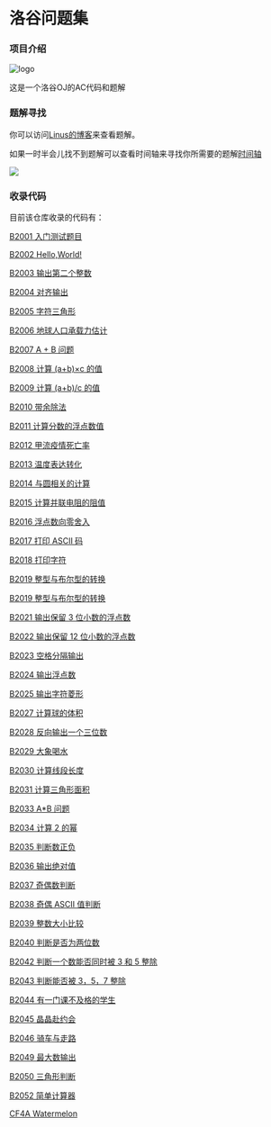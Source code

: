 # 洛谷问题集

### 项目介绍

![logo](https://user-images.githubusercontent.com/83543818/191896429-ffe368b8-924f-43f8-bc6d-e3da29681853.png)

这是一个洛谷OJ的AC代码和题解
### 题解寻找

你可以访问[Linus的博客](https://linus-shyu.github.io/)来查看题解。

如果一时半会儿找不到题解可以查看时间轴来寻找你所需要的题解[时间轴](https://linus-shyu.github.io/archives/)

[![](https://img.shields.io/badge/-C++-269539?style=flat-square&logo=c%2B%2B&logoColor=ffffff)](https://www.cplusplus.com/)

### 收录代码

目前该仓库收录的代码有：

[B2001 入门测试题目](https://www.luogu.com.cn/problem/B2001)

[B2002 Hello,World!](https://www.luogu.com.cn/problem/B2002)

[B2003 输出第二个整数](https://www.luogu.com.cn/problem/B2003)

[B2004 对齐输出](https://www.luogu.com.cn/problem/B2004)

[B2005 字符三角形](https://www.luogu.com.cn/problem/B2005)

[B2006 地球人口承载力估计](https://www.luogu.com.cn/problem/B2006)

[B2007 A + B 问题](https://www.luogu.com.cn/problem/B2007)

[B2008 计算 (a+b)×c 的值](https://www.luogu.com.cn/problem/B2008)

[B2009 计算 (a+b)/c 的值](https://www.luogu.com.cn/problem/B2009)

[B2010 带余除法](https://www.luogu.com.cn/problem/B2010)

[B2011 计算分数的浮点数值](https://www.luogu.com.cn/problem/B2011)

[B2012 甲流疫情死亡率](https://www.luogu.com.cn/problem/B2012)

[B2013 温度表达转化](https://www.luogu.com.cn/problem/B2013)

[B2014 与圆相关的计算](https://www.luogu.com.cn/problem/B2014)

[B2015 计算并联电阻的阻值](https://www.luogu.com.cn/problem/B2015)

[B2016 浮点数向零舍入](https://www.luogu.com.cn/problem/B2016)

[B2017 打印 ASCII 码](https://www.luogu.com.cn/problem/B2017)

[B2018 打印字符](https://www.luogu.com.cn/problem/B2018)

[B2019 整型与布尔型的转换](https://www.luogu.com.cn/problem/B2019)

[B2019 整型与布尔型的转换](https://www.luogu.com.cn/problem/B2019)

[B2021 输出保留 3 位小数的浮点数](https://www.luogu.com.cn/problem/B2021)

[B2022 输出保留 12 位小数的浮点数](https://www.luogu.com.cn/problem/B2022)

[B2023 空格分隔输出](https://www.luogu.com.cn/problem/B2023)

[B2024 输出浮点数](https://www.luogu.com.cn/problem/B2024)

[B2025 输出字符菱形](https://www.luogu.com.cn/problem/B2025)

[B2027 计算球的体积](https://www.luogu.com.cn/problem/B2027)

[B2028 反向输出一个三位数](https://www.luogu.com.cn/problem/B2028)

[B2029 大象喝水](https://www.luogu.com.cn/problem/B2029)

[B2030 计算线段长度](https://www.luogu.com.cn/problem/B2030)

[B2031 计算三角形面积](https://www.luogu.com.cn/problem/B2031)

[B2033 A*B 问题](https://www.luogu.com.cn/problem/B2033)

[B2034 计算 2 的幂](https://www.luogu.com.cn/problem/B2034)

[B2035 判断数正负](https://www.luogu.com.cn/problem/B2035)

[B2036 输出绝对值](https://www.luogu.com.cn/problem/B2036)

[B2037 奇偶数判断](https://www.luogu.com.cn/problem/B2037)

[B2038 奇偶 ASCII 值判断](https://www.luogu.com.cn/problem/B2038)

[B2039 整数大小比较](https://www.luogu.com.cn/problem/B2039)

[B2040 判断是否为两位数](https://www.luogu.com.cn/problem/B2040)

[B2042 判断一个数能否同时被 3 和 5 整除](https://www.luogu.com.cn/problem/B2042)

[B2043 判断能否被 3，5，7 整除](https://www.luogu.com.cn/problem/B2043)

[B2044 有一门课不及格的学生](https://www.luogu.com.cn/problem/B2044)

[B2045 晶晶赴约会](https://www.luogu.com.cn/problem/B2045)

[B2046 骑车与走路](https://www.luogu.com.cn/problem/B2046)

[B2049 最大数输出](https://www.luogu.com.cn/problem/B2049)

[B2050 三角形判断](https://www.luogu.com.cn/problem/B2050)

[B2052 简单计算器](https://www.luogu.com.cn/problem/B2052)

[CF4A Watermelon](https://www.luogu.com.cn/problem/CF4A)
